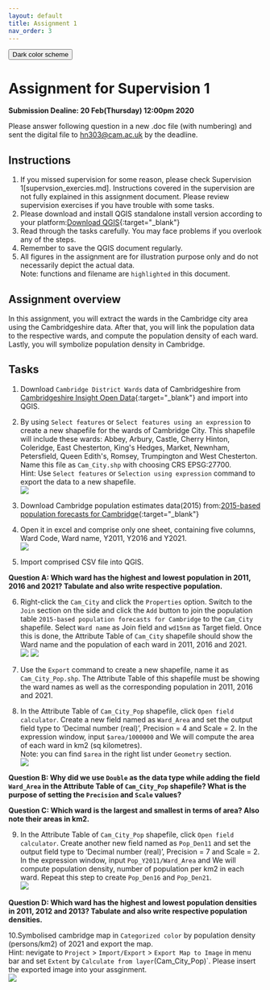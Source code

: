 ```yaml
---
layout: default
title: Assignment 1
nav_order: 3
---
```

<button class="btn js-toggle-dark-mode">Dark color scheme</button>

<script type="text/javascript" src="{{ "/assets/js/dark-mode-preview.js" | absolute_url }}"></script>

# Assignment for Supervision 1
**Submission Dealine: 20 Feb(Thursday) 12:00pm 2020**

Please answer following question in a new .doc file (with numbering) and sent the digital file to hn303@cam.ac.uk by the deadline.

## Instructions
1. If you missed supervision for some reason, please check Supervision 1[supervsion_exercies.md]. Instructions covered in the supervision are not fully explained in this assignment document. Please review supervision exercises if you have trouble with some tasks.
2. Please download and install QGIS standalone install version according to your platform:[Download QGIS](https://qgis.org/en/site/forusers/download.html){:target="_blank"}
3. Read through the tasks carefully. You may face problems if you overlook any of the steps.
4. Remember to save the QGIS document regularly. 
5. All figures in the assignment are for illustration purpose only and do not necessarily depict the actual data.<br>
Note: functions and filename are `highlighted` in this document.


## Assignment overview
In this assignment, you will extract the wards in the Cambridge city area using the Cambridgeshire data. After that, you will link the population data to the respective wards, and compute the population density of each ward. Lastly, you will symbolize population density in Cambridge.

## Tasks
1. Download `Cambridge District Wards` data of Cambridgeshire from [Cambridgeshire Insight Open Data](https://data.cambridgeshireinsight.org.uk/dataset/wardselectoral-divisions/resource/a5da0436-1142-48a9-8d82-d070fae138aa){:target="_blank"} and import into QGIS.

2. By using `Select features` or `Select features using an expression` to create a new shapefile for the wards of Cambridge City. This shapefile will include these wards: Abbey, Arbury, Castle, Cherry Hinton, Coleridge, East Chesterton, King's Hedges, Market, Newnham, Petersfield, Queen Edith's, Romsey, Trumpington and West Chesterton. Name this file as `Cam_City.shp` with choosing CRS EPSG:27700.<br>
Hint: Use `Select features` or `Selection using expression` command to export the data to a new shapefile.<br>
![](statics/Assignment1_cambridge.png)

3. Download Cambridge population estimates data(2015) from:[2015-based population forecasts for Cambridge](https://data.cambridgeshireinsight.org.uk/dataset/2015-based-population-and-dwelling-stock-forecasts-cambridgeshire-and-peterborough-0){:target="_blank"}

4. Open it in excel and comprise only one sheet, containing five columns, Ward Code, Ward name, Y2011, Y2016 and Y2021.<br>
![](statics/Assignment1_pop.png)

5. Import comprised CSV file into QGIS.

**Question A: Which ward has the highest and lowest population in 2011, 2016 and 2021? Tabulate and also write respective population.**

6. Right-click the `Cam_City` and click the `Properties` option. Switch to the `Join` section on the side and click the `Add` button to join the population table `2015-based population forecasts for Cambridge` to the `Cam_City` shapefile. Select `Ward name` as Join field and `wd15nm` as Target field. Once this is done, the Attribute Table of `Cam_City` shapefile should show the Ward name and the population of each ward in 2011, 2016 and 2021.<br>
![](statics/Assignment1_join.png)
![](statics/Assignment1_joined.png)

7. Use the `Export` command to create a new shapefile, name it as `Cam_City_Pop.shp`. The Attribute Table of this shapefile must be showing the ward names as well as the corresponding population in 2011, 2016 and 2021.<br>

8. In the Attribute Table of `Cam_City_Pop` shapefile, click `Open field calculator`. Create a new field named as `Ward_Area` and set the output field type to ‘Decimal number (real)’, Precision = 4 and Scale = 2. In the expression window, input `$area/1000000` and We will compute the area of each ward in km2 (sq kilometres).<br>
Note: you can find `$area` in the right list under `Geometry` section.<br>
![](statics/Assignment1_area.png)

**Question B: Why did we use `Double` as the data type while adding the field `Ward_Area` in the Attribute Table of `Cam_City_Pop` shapefile? What is the purpose of setting the `Precision` and `Scale` values?**

**Question C: Which ward is the largest and smallest in terms of area? Also note their areas in km2.**

9. In the Attribute Table of `Cam_City_Pop` shapefile, click `Open field calculator`. Create another new field named as `Pop_Den11` and set the output field type to ‘Decimal number (real)’, Precision = 7 and Scale = 2. In the expression window, input `Pop_Y2011/Ward_Area` and We will compute population density, number of population per km2 in each ward. Repeat this step to create  `Pop_Den16` and `Pop_Den21`.<br> 
![](statics/Assignment1_density.png)


**Question D: Which ward has the highest and lowest population densities in 2011, 2012 and 2013? Tabulate and also write respective population densities.**

10.Symbolised cambridge map in `Categorized color` by population density (persons/km2) of 2021 and export the map.<br>
Hint: nevigate to `Project` > `Import/Export` > `Export Map to Image` in menu bar and set `Extent` by `Calculate from layer`(Cam_City_Pop)`. Please insert the exported image into your assginment.<br>
![](statics/Assignment1_final.png)
